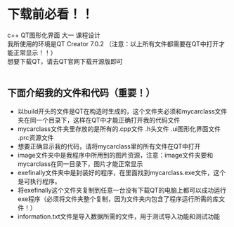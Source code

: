 # 下载前必看！！
c++  QT图形化界面 大一 课程设计<br> 
我所使用的环境是QT Creator 7.0.2 （注意：以上所有文件都需要在QT中打开才能正常显示！！）<br> 
想要下载QT，请去QT官网下载开源版即可<br> 
<br> 
## 下面介绍我的文件和代码（重要！）<br> 
* 以build开头的文件是QT在构造时生成的，这个文件夹必须和mycarclass文件夹在同一个目录下，这样在QT中才能正确打开我的代码文件<br> 
* mycarclass文件夹里存放的是所有的.cpp文件 .h头文件 .ui图形化界面文件 .prc资源文件<br> 
* 想要正确显示我的代码，请将mycarclass里的所有文件在QT中打开<br> 
* image文件夹中是我程序中所用到的图片资源，注意：image文件夹要和mycarclass在同一目录下，图片才能正常显示<br> 
* exefinally文件夹中是封装好的程序，在里面找到mycarclass.exe文件，这个是可执行程序。<br> 
* 将exefinally这个文件夹复制到任意一台没有下载QT的电脑上都可以成功运行exe程序（必须将文件夹整个复制，因为文件夹内包含了程序运行所需的库文件！）    
* information.txt文件是导入数据所需的文件，用于测试导入功能和测试功能
